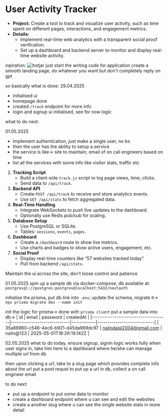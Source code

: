 # User Activity Tracker

- **Project:** Create a tool to track and visualize user activity, such as time spent on different pages, interactions, and engagement metrics.
- **Details:**
  - Implement real-time web analytics with a transparent social proof verification.
  - Set up a dashboard and backend server to monitor and display real-time website activity.

inpiration: ![hotjar](https://www.hotjar.com/)
just start the writing code for application
create a smooth landing page, do whatever you want but don't completely reply on
gpt

so basically what is done:
29.04.2025
- initialised ui
- homepage done
- created `/track` endpoint for more info
- login and signup ui initialised, see for now logic

what to do next:

01.05.2025
- Implement authentication, just make a single user, no bs
- then the user has the ability to setup a service
- the service is like-> site to maintain; email of on call engineers based on time
- list all the services with some info like visitor stats, traffic etc


2. **Tracking Script**
   - Build a client-side `track.js` script to log page views, time, clicks.
   - Send data to `/api/track`.
3. **Backend API**
   - Create `POST /api/track` to receive and store analytics events.
   - Use `GET /api/stats` to fetch aggregated data.
4. **Real-Time Handling**
   - Integrate WebSockets to push live updates to the dashboard.
   - Optionally use Redis pub/sub for scaling.
5. **Database Setup**
   - Use PostgreSQL or SQLite.
   - Tables: `sessions`, `events`, `pages`.
6. **Dashboard**
   - Create a `/dashboard` route to show live metrics.
   - Use charts and badges to show active users, engagement, etc.
7. **Social Proof**
   - Display real-time counters like “57 websites tracked today”.
   - Pull from backend `/api/stats`.

Maintain the ui across the site, don’t loose control and patience

01.05.2025
spin up a sample db via docker-compose, db available at: `postgresql://postgres:postgres@localhost:5432/nextauth`

initialise the prisma, put db link into `.env`; update the schema, migrate it->
`npx prisma migrate dev --name init`

init the logic for prisma-> done with `prisma client`
put a sample data into db->
| id                                   | email                       | password   | createdAt                  |
|-------------------------------------|-----------------------------|------------|----------------------------|
| 35a88960-c546-4ec6-b921-d45da969dc97          | nalindalal2004@gmail.com    | nalin@123  | 2025-05-01T18:26:19.142Z   |

02.05.2025
what to do today, ensure signup, signin logic works fully
when user signs in, take him here to a dashboard where he/she can manage
multiple url from db

then upon clicking a url, take to a slug page which provides complete info about
the url
put a post requst to put up a url in db, collect a on call engineer email


to do next:
- put up a endpoint to put some data to monitor
- create a dashboard endpoint where u can see and edit the websites
- create a another slug where u can see the single website stats in more detail
